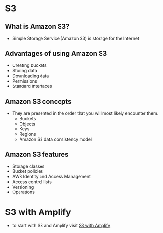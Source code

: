 # S3
## What is Amazon S3?
- Simple Storage Service (Amazon S3) is storage for the Internet

## Advantages of using Amazon S3
- Creating buckets
- Storing data
- Downloading data
- Permissions 
- Standard interfaces


## Amazon S3 concepts
- They are presented in the order that you will most likely encounter them.
    - Buckets
    - Objects
    - Keys
    - Regions
    - Amazon S3 data consistency model

## Amazon S3 features
- Storage classes
- Bucket policies
- AWS Identity and Access Management
- Access control lists
- Versioning
- Operations

# S3 with Amplify
- to start with S3 and Amplify visit [S3 with Amplify](https://docs.amplify.aws/lib/storage/getting-started/q/platform/android)